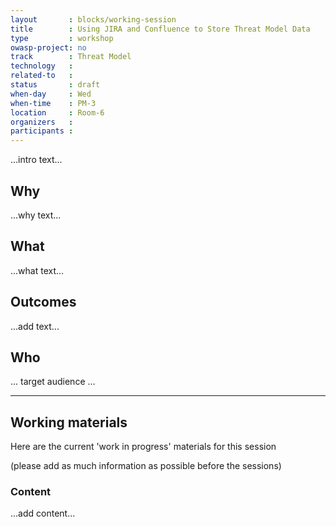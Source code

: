 ```yaml
---
layout       : blocks/working-session
title        : Using JIRA and Confluence to Store Threat Model Data
type         : workshop
owasp-project: no
track        : Threat Model
technology   :
related-to   :
status       : draft
when-day     : Wed
when-time    : PM-3
location     : Room-6
organizers   :
participants :
---
```


...intro text...

## Why

...why text...

## What

...what text...

## Outcomes

...add text...

## Who

... target audience ...

--- 

## Working materials

Here are the current 'work in progress' materials for this session 

(please add as much information as possible before the sessions)

### Content

...add content...
